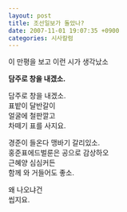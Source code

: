 ```yaml
---
layout: post
title: 조선일보가 돌았나?
date: 2007-11-01 19:07:35 +0900
categories: 시사칼럼
---
```

이 만평을 보고 이런 시가 생각났소


  


**담주로 창을 내겠소.**

담주로 창을 내겠소.  
표밭이 달반갈이  
얼굴에 철판깔고  
차떼기 표를 사지요. 

경준이 들온다 맹바기 갈리있소.  
홍준표에드벌룬은 공으로 감상하오  
근혜양 심심커든  
함께 와 거들어도 좋소.

왜 나오냐건  
씹지요.